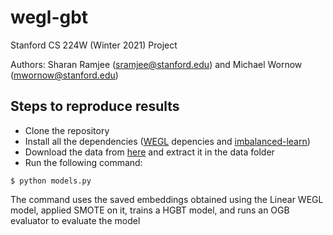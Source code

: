 # wegl-gbt
Stanford CS 224W (Winter 2021) Project

Authors: Sharan Ramjee (sramjee@stanford.edu) and Michael Wornow (mwornow@stanford.edu)

## Steps to reproduce results
- Clone the repository
- Install all the dependencies ([WEGL](https://github.com/navid-naderi/WEGL/blob/master/README.md) depencies and [imbalanced-learn](https://pypi.org/project/imbalanced-learn/))
- Download the data from [here](https://drive.google.com/drive/folders/11tNGqTrKg4hg966IcLpYnpyqp1rbTkDo?usp=sharing) and extract it in the data folder
- Run the following command:
```
$ python models.py
```

The command uses the saved embeddings obtained using the Linear WEGL model, applied SMOTE on it, trains a HGBT model, and runs an OGB evaluator to evaluate the model
